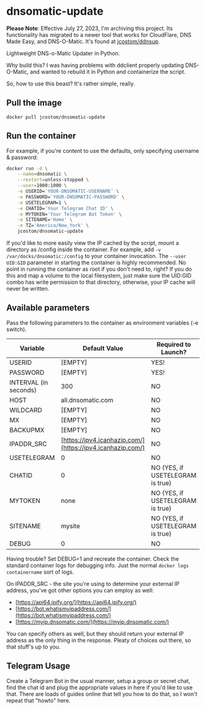 # dnsomatic-update

**Please Note**: Effective July 27, 2023, I'm archiving this project. Its functionality has migrated to a newer tool that works for CloudFlare, DNS Made Easy, and DNS-O-Matic. It's found at [jcostom/ddnsup](https://github.com/jcostom/ddnsup).

Lightweight DNS-o-Matic Updater in Python.

Why build this? I was having problems with ddclient properly updating DNS-O-Matic, and wanted to rebuild it in Python and containerize the script.

So, how to use this beast? It's rather simple, really.

## Pull the image

`docker pull jcostom/dnsomatic-update`

## Run the container

For example, if you're content to use the defaults, only specifying username & password:

```bash
docker run -d \
    --name=dnsomatic \
    --restart=unless-stopped \
    --user=1000:1000 \
    -e USERID='YOUR-DNSOMATIC-USERNAME' \
    -e PASSWORD='YOUR-DNSOMATIC-PASSWORD' \
    -e USETELEGRAM=1 \
    -e CHATID='Your Telegram Chat ID' \
    -e MYTOKEN='Your Telegram Bot Token' \
    -e SITENAME='Home' \
    -e TZ='America/New_York' \
    jcostom/dnsomatic-update
```

If you'd like to more easily view the IP cached by the script, mount a directory as /config inside the container. For example, add `-v /var/docks/dnsomatic:/config` to your container invocation. The `--user UID:GID` parameter in starting the container is highly recommended. No point in running the container as root if you don't need to, right? If you do this and map a volume to the local filesystem, just make sure the UID:GID combo has write permission to that directory, otherwise, your IP cache will never be written.

## Available parameters

Pass the following parameters to the container as environment variables (-e switch).

| Variable | Default Value | Required to Launch? |
|---|---|---|
| USERID | [EMPTY] | YES! |
| PASSWORD | [EMPTY] | YES! |
| INTERVAL (in seconds) | 300 | NO |
| HOST | all.dnsomatic.com | NO |
| WILDCARD | [EMPTY] | NO |
| MX | [EMPTY] | NO |
| BACKUPMX | [EMPTY] | NO |
| IPADDR_SRC | [https://ipv4.icanhazip.com/](https://ipv4.icanhazip.com/) | NO |
| USETELEGRAM | 0 | NO |
| CHATID | 0 | NO (YES, if USETELEGRAM is true) |
| MYTOKEN | none | NO (YES, if USETELEGRAM is true) |  
| SITENAME | mysite | NO (YES, if USETELEGRAM is true) |
| DEBUG | 0 | NO |

Having trouble? Set DEBUG=1 and recreate the container. Check the standard container logs for debugging info. Just the normal `docker logs containername` sort of logs.

On IPADDR_SRC - the site you're using to determine your external IP address, you've got other options you can employ as well:

* [https://api64.ipify.org/](https://api64.ipify.org/)
* [https://bot.whatismyipaddress.com/](https://bot.whatismyipaddress.com/)
* [https://myip.dnsomatic.com/](https://myip.dnsomatic.com/)

You can specify others as well, but they should return your external IP address as the only thing in the response. Pleaty of choices out there, so that stuff's up to you.

## Telegram Usage

Create a Telegram Bot in the usual manner, setup a group or secret chat, find the chat id and plug the appropriate values in here if you'd like to use that. There are loads of guides online that tell you how to do that, so I won't repeat that "howto" here.
